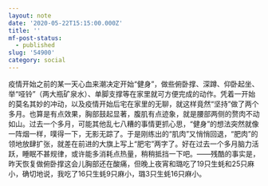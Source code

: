 ```yaml
---
layout: note
date: '2020-05-22T15:15:00.000Z'
title: ''
mf-post-status:
  - published
slug: '54900'
category: social
---
```

疫情开始之前的某一天心血来潮决定开始“健身”，做些俯卧撑、深蹲、仰卧起坐、举“哑铃”（两大瓶矿泉水）、单脚支撑等在家里就可方便完成的动作。凭着一开始的莫名其妙的冲动，以及疫情开始后宅在家里的无聊，就这样竟然“坚持”做了两个多月。也算是有点效果，胸部鼓起显著，腹肌有点迹象，就是腰部两侧的赘肉不动如山。过去一个多月，可能其他乱七八糟的事情更抓心思，“健身”的想法突然就像一阵烟一样，噗得一下，无影无踪了。于是刚练出的“肌肉”又悄悄回退，“肥肉”的领地放肆扩张，就差在前进的大旗上写上“肥宅”两字了。好在过去一个多月脑力活跃，睡眠不甚规律，或许能多消耗点热量，稍稍抵挡一下吧。——残酷的事实是，昨天恢复做俯卧撑这会儿胸部还在酸痛，但晚上夜宵和璐吃了19只生蚝和25只麻小，确切地说，我吃了16只生蚝9只麻小，璐3只生蚝16只麻小。
